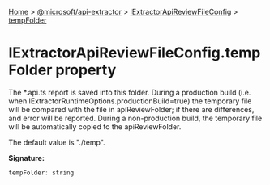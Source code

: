 [Home](./index) &gt; [@microsoft/api-extractor](./api-extractor.md) &gt; [IExtractorApiReviewFileConfig](./api-extractor.iextractorapireviewfileconfig.md) &gt; [tempFolder](./api-extractor.iextractorapireviewfileconfig.tempfolder.md)

# IExtractorApiReviewFileConfig.tempFolder property

The \*.api.ts report is saved into this folder. During a production build (i.e. when IExtractorRuntimeOptions.productionBuild=true) the temporary file will be compared with the file in apiReviewFolder; if there are differences, and error will be reported. During a non-production build, the temporary file will be automatically copied to the apiReviewFolder.

The default value is "./temp".

**Signature:**
```javascript
tempFolder: string
```
